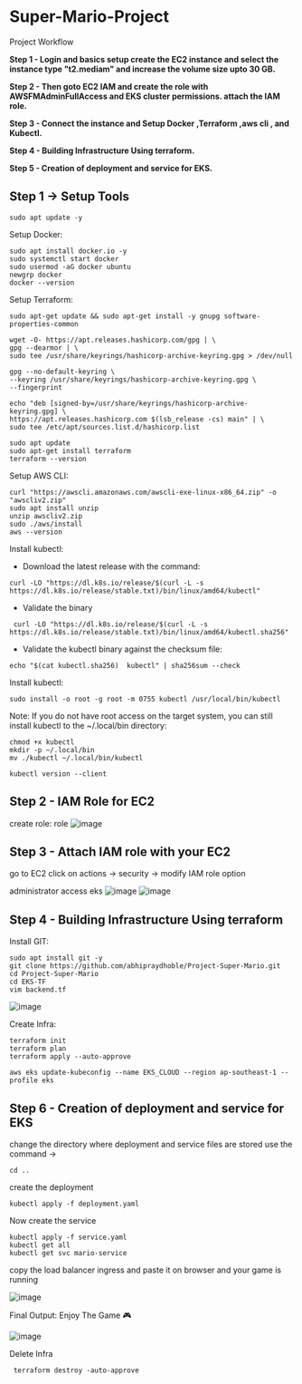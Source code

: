 # Super-Mario-Project
Project Workflow
 
**Step 1 - Login and basics setup create the EC2 instance and select the instance type "t2.mediam" and increase the volume size upto 30 GB.**

**Step 2 - Then goto EC2 IAM and create the role with AWSFMAdminFullAccess and EKS cluster permissions. attach the IAM role.**

**Step 3 - Connect the instance and Setup Docker ,Terraform ,aws cli , and Kubectl.**

**Step 4 - Building Infrastructure Using terraform.**

**Step 5 - Creation of deployment and service for EKS.**

## Step 1 → Setup Tools
````
sudo apt update -y
````
Setup Docker:
````
sudo apt install docker.io -y
sudo systemctl start docker
sudo usermod -aG docker ubuntu
newgrp docker
docker --version
````
Setup Terraform:
````
sudo apt-get update && sudo apt-get install -y gnupg software-properties-common

wget -O- https://apt.releases.hashicorp.com/gpg | \
gpg --dearmor | \
sudo tee /usr/share/keyrings/hashicorp-archive-keyring.gpg > /dev/null

gpg --no-default-keyring \
--keyring /usr/share/keyrings/hashicorp-archive-keyring.gpg \
--fingerprint

echo "deb [signed-by=/usr/share/keyrings/hashicorp-archive-keyring.gpg] \
https://apt.releases.hashicorp.com $(lsb_release -cs) main" | \
sudo tee /etc/apt/sources.list.d/hashicorp.list
````
````
sudo apt update
sudo apt-get install terraform
terraform --version
````
Setup AWS CLI:
````
curl "https://awscli.amazonaws.com/awscli-exe-linux-x86_64.zip" -o "awscliv2.zip"
sudo apt install unzip 
unzip awscliv2.zip
sudo ./aws/install
aws --version
````
Install kubectl:
- Download the latest release with the command:
````
curl -LO "https://dl.k8s.io/release/$(curl -L -s https://dl.k8s.io/release/stable.txt)/bin/linux/amd64/kubectl"
````
- Validate the binary
````
 curl -LO "https://dl.k8s.io/release/$(curl -L -s https://dl.k8s.io/release/stable.txt)/bin/linux/amd64/kubectl.sha256"
````
- Validate the kubectl binary against the checksum file:
````
echo "$(cat kubectl.sha256)  kubectl" | sha256sum --check
````
Install kubectl:
````
sudo install -o root -g root -m 0755 kubectl /usr/local/bin/kubectl
````
Note: If you do not have root access on the target system, you can still install kubectl to the ~/.local/bin directory:
````
chmod +x kubectl
mkdir -p ~/.local/bin
mv ./kubectl ~/.local/bin/kubectl
````
````
kubectl version --client
````

## Step 2 - IAM Role for EC2
create role: role
![image](https://github.com/user-attachments/assets/ec593499-0caa-49c3-b209-fd062cefae25)

## Step 3 - Attach IAM role with your EC2 
go to EC2 click on actions → security → modify IAM role option

administrator access
eks
![image](https://github.com/user-attachments/assets/dc9b88e5-1c6b-45fb-b12a-a6e6abc44665)
![image](https://github.com/user-attachments/assets/4e63948b-5ddb-425c-b198-ad3c8ad38f4e)

## Step 4 - Building Infrastructure Using terraform
Install GIT:
````
sudo apt install git -y
git clone https://github.com/abhipraydhoble/Project-Super-Mario.git
cd Project-Super-Mario
cd EKS-TF
vim backend.tf
````
![image](https://github.com/user-attachments/assets/39f2f2a7-fa59-4eb1-a204-5391062f3e01)

Create Infra:
````
terraform init
terraform plan
terraform apply --auto-approve
````
````
aws eks update-kubeconfig --name EKS_CLOUD --region ap-southeast-1 --profile eks
````
## Step 6 - Creation of deployment and service for EKS
change the directory where deployment and service files are stored use the command →
````
cd ..
````
create the deployment
````
kubectl apply -f deployment.yaml
````
Now create the service
````
kubectl apply -f service.yaml
kubectl get all
kubectl get svc mario-service
````
copy the load balancer ingress and paste it on browser and your game is running

![image](https://github.com/user-attachments/assets/3e6584f7-9b16-45fa-9301-7abfd232892e)

Final Output: Enjoy The Game 🎮

![image](https://github.com/user-attachments/assets/6712966d-dbbc-460c-802b-9bdaca458db6)

Delete Infra
````
 terraform destroy -auto-approve
````
